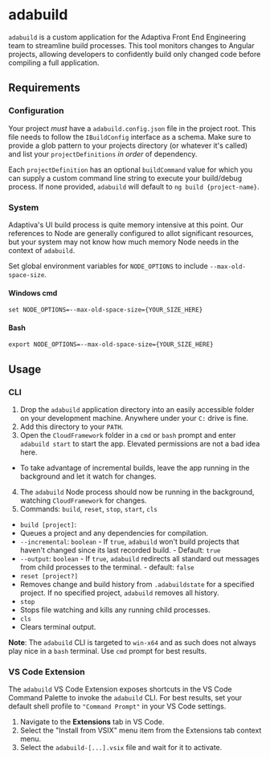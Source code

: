 # adabuild
`adabuild` is a custom application for the Adaptiva Front End Engineering team to streamline build processes. This tool monitors changes to Angular projects, allowing developers to confidently build only changed code before compiling a full application.

## Requirements

### Configuration
Your project _must_ have a `adabuild.config.json` file in the project root. This file needs to follow the `IBuildConfig` interface as a schema. Make sure to provide a glob pattern to your projects directory (or whatever it's called) and list your `projectDefinitions` _in order_ of dependency.

Each `projectDefinition` has an optional `buildCommand` value for which you can supply a custom command line string to execute your build/debug process. If none provided, `adabuild` will default to `ng build {project-name}`.

### System
Adaptiva's UI build process is quite memory intensive at this point. Our references to Node are generally configured to allot significant resources, but your system may not know how much memory Node needs in the context of `adabuild`.

Set global environment variables for `NODE_OPTIONS` to include `--max-old-space-size`.

#### Windows cmd
```
set NODE_OPTIONS=--max-old-space-size={YOUR_SIZE_HERE}
```

#### Bash
```
export NODE_OPTIONS=--max-old-space-size={YOUR_SIZE_HERE}
```

## Usage

### CLI
 1. Drop the `adabuild` application directory into an easily accessible folder on your development machine. Anywhere under your `C:` drive is fine.
 2. Add this directory to your `PATH`.
 3. Open the `CloudFramework` folder in a `cmd` or `bash` prompt and enter `adabuild start` to start the app. Elevated permissions are not a bad idea here.
  - To take advantage of incremental builds, leave the app running in the background and let it watch for changes.
 4. The `adabuild` Node process should now be running in the background, watching `CloudFramework` for changes.
 5. Commands:  `build`, `reset`, `stop`, `start`, `cls`
  - `build [project]`:
   - Queues a project and any dependencies for compilation.
   - `--incremental`: `boolean`
    - If `true`, `adabuild` won't build projects that haven't changed since its last recorded build.
    - Default: `true`
   - `--output`: `boolean`
    - If `true`, `adabuild` redirects all standard out messages from child processes to the terminal.
    - default: `false`
  - `reset [project?]`
   - Removes change and build history from `.adabuildstate` for a specified project. If no specified project, `adabuild` removes all history.
  - `stop`
   - Stops file watching and kills any running child processes.
  - `cls`
   - Clears terminal output.

**Note**: The `adabuild` CLI is targeted to `win-x64` and as such does not always play nice in a `bash` terminal. Use `cmd` prompt for best results.

### VS Code Extension
The `adabuild` VS Code Extension exposes shortcuts in the VS Code Command Palette to invoke the `adabuild` CLI. For best results, set your default shell profile to `"Command Prompt"` in your VS Code settings.

 1. Navigate to the **Extensions** tab in VS Code.
 2. Select the "Install from VSIX" menu item from the Extensions tab context menu.
 3. Select the `adabuild-[...].vsix` file and wait for it to activate.
